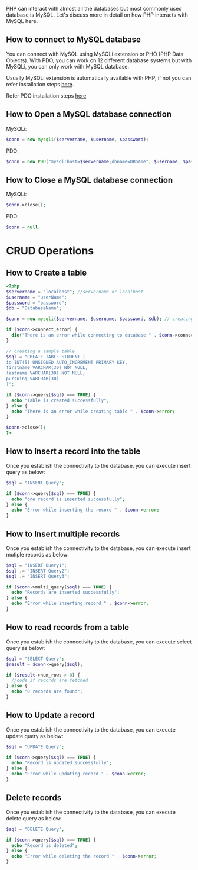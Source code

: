 PHP can interact with almost all the databases but most commonly used database is MySQL. Let's discuss more in detail on how PHP interacts with MySQL here.

## How to connect to MySQL database

You can connect with MySQL using MySQLi extension or PHO (PHP Data Objects). With PDO, you can work on 12 different database systems but with MySQLi, you can only work with MySQL database.

Usually MySQLi extension is automatically available with PHP, if not you can refer installation steps [here](https://www.php.net/manual/en/mysqli.installation.php).

Refer PDO installation steps [here](http://php.net/manual/en/pdo.installation.php)

## How to Open a MySQL database connection

MySQLi:
```php
$conn = new mysqli($servername, $username, $password);
```
PDO:
```php
$conn = new PDO("mysql:host=$servername;dbname=DBname", $username, $password);
```
## How to Close a MySQL database connection

MySQLi:
```php
$conn->close();
```
PDO:
```php
$conn = null;
```
# CRUD Operations 

##  How to Create a table

```php
<?php
$servername = "localhost"; //servername or localhost
$username = "userName";
$password = "password";
$db = "DatabaseName";

$conn = new mysqli($servername, $username, $password, $db); // creating connection to MySQL database

if ($conn->connect_error) {
  die("There is an error while connecting to database " . $conn->connect_error);
}

// creating a sample table
$sql = "CREATE TABLE STUDENT ( 
id INT(5) UNSIGNED AUTO_INCREMENT PRIMARY KEY,
firstname VARCHAR(30) NOT NULL,
lastname VARCHAR(30) NOT NULL,
pursuing VARCHAR(30) 
)";

if ($conn->query($sql) === TRUE) {
  echo "Table is created successfully";
} else {
  echo "There is an error while creating table " . $conn->error;
}

$conn->close();
?>
```
## How to Insert a record into the table

Once you establish the connectivity to the database, you can execute insert query as below:

```php
$sql = "INSERT Query";

if ($conn->query($sql) === TRUE) {
  echo "one record is inserted successfully";
} else {
  echo "Error while inserting the record " . $conn->error;
}
```

## How to Insert multiple records

Once you establish the connectivity to the database, you can execute insert mutiple records as below:

```php
$sql = "INSERT Query1";
$sql .= "INSERT Query2";
$sql .= "INSERT Query3";

if ($conn->multi_query($sql) === TRUE) {
  echo "Records are inserted successfully";
} else {
  echo "Error while inserting record " . $conn->error;
}
```

## How to read records from a table

Once you establish the connectivity to the database, you can execute select query as below:

```php
$sql = "SELECT Query";
$result = $conn->query($sql);

if ($result->num_rows > 0) {
  //code if records are fetched
} else {
  echo "0 records are found";
}
```
## How to Update a record

Once you establish the connectivity to the database, you can execute update query as below:

```php
$sql = "UPDATE Query";

if ($conn->query($sql) === TRUE) {
  echo "Record is updated successfully";
} else {
  echo "Error while updating record " . $conn->error;
}
```
## Delete records

Once you establish the connectivity to the database, you can execute delete query as below:

```php
$sql = "DELETE Query";

if ($conn->query($sql) === TRUE) {
  echo "Record is deleted";
} else {
  echo "Error while deleting the record " . $conn->error;
}
```
